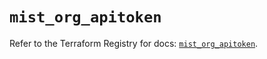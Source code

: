 # `mist_org_apitoken`

Refer to the Terraform Registry for docs: [`mist_org_apitoken`](https://registry.terraform.io/providers/juniper/mist/0.6.0/docs/resources/org_apitoken).
